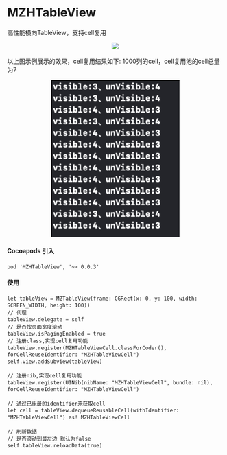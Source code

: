 # MZHTableView
高性能横向TableView，支持cell复用

<div align=center>
<img src="1.gif" width="300px" />
</div>

以上图示例展示的效果，cell复用结果如下:
1000列的cell，cell复用池的cell总量为7

<div align=center>
<img src="2.png" width="300px" />
</div>

#### Cocoapods 引入
```
pod 'MZHTableView', '~> 0.0.3'
```

#### 使用
```
let tableView = MZTableView(frame: CGRect(x: 0, y: 100, width: SCREEN_WIDTH, height: 100))
// 代理
tableView.delegate = self
// 是否按页面宽度滚动
tableView.isPagingEnabled = true
// 注册class,实现cell复用功能
tableView.register(MZHTableViewCell.classForCoder(), forCellReuseIdentifier: "MZHTableViewCell")
self.view.addSubview(tableView)

// 注册nib,实现cell复用功能
tableView.register(UINib(nibName: "MZHTableViewCell", bundle: nil), forCellReuseIdentifier: "MZHTableViewCell")

// 通过已组册的identifier来获取cell
let cell = tableView.dequeueReusableCell(withIdentifier: "MZHTableViewCell") as! MZHTableViewCell

// 刷新数据
// 是否滚动到最左边 默认为false
self.tableView.reloadData(true)
```
